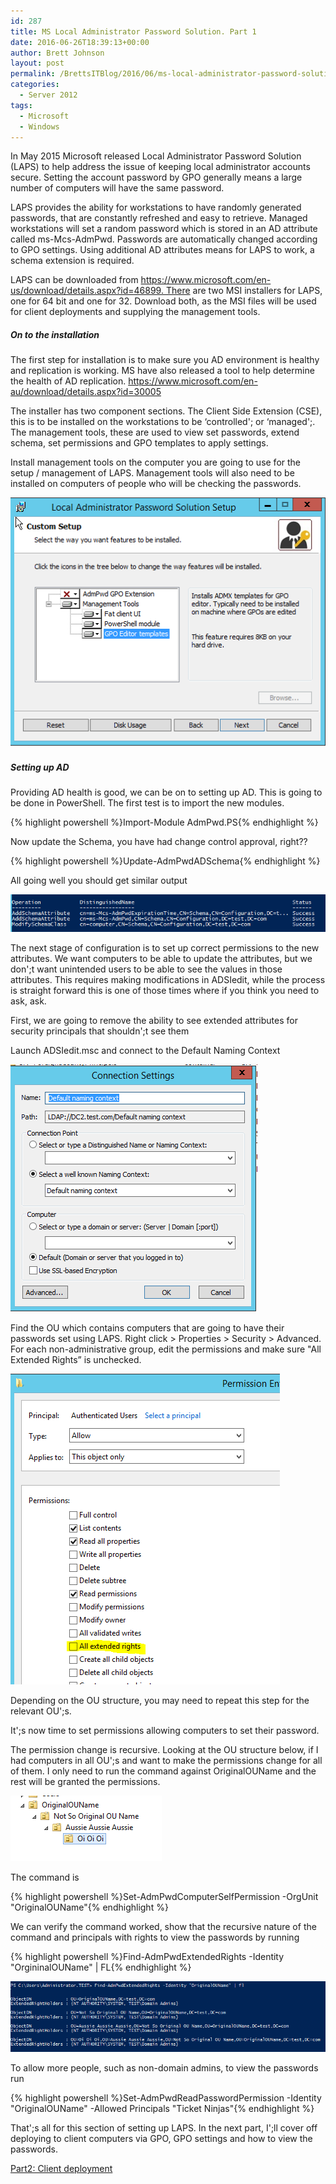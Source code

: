 ```yaml
---
id: 287
title: MS Local Administrator Password Solution. Part 1
date: 2016-06-26T18:39:13+00:00
author: Brett Johnson
layout: post
permalink: /BrettsITBlog/2016/06/ms-local-administrator-password-solution-part-1/
categories:
  - Server 2012
tags:
  - Microsoft
  - Windows
---
```

In May 2015 Microsoft released Local Administrator Password Solution (LAPS) to help address the issue of keeping local administrator accounts secure. Setting the account password by GPO generally means a large number of computers will have the same password.

LAPS provides the ability for workstations to have randomly generated passwords, that are constantly refreshed and easy to retrieve. Managed workstations will set a random password which is stored in an AD attribute called ms-Mcs-AdmPwd. Passwords are automatically changed according to GPO settings. Using additional AD attributes means for LAPS to work, a schema extension is required.

LAPS can be downloaded from https://www.microsoft.com/en-us/download/details.aspx?id=46899. There are two MSI installers for LAPS, one for 64 bit and one for 32. Download both, as the MSI files will be used for client deployments and supplying the management tools.

##### On to the installation

The first step for installation is to make sure you AD environment is healthy and replication is working. MS have also released a tool to help determine the health of AD replication. https://www.microsoft.com/en-au/download/details.aspx?id=30005

The installer has two component sections. The Client Side Extension (CSE), this is to be installed on the workstations to be &#8216;controlled'; or &#8216;managed';. The management tools, these are used to view set passwords, extend schema, set permissions and GPO templates to apply settings.

Install management tools on the computer you are going to use for the setup / management of LAPS. Management tools will also need to be installed on computers of people who will be checking the passwords.

[![LAPS Mgt](/assets/images/2016/06/MGMT-Selection.png)]({{site.url}}/assets/images/2016/06/MGMT-Selection.png)

##### Setting up AD

Providing AD health is good, we can be on to setting up AD. This is going to be done in PowerShell. The first test is to import the new modules.

{% highlight powershell %}Import-Module AdmPwd.PS{% endhighlight %}

Now update the Schema, you have had change control approval, right??

{% highlight powershell %}Update-AdmPwdADSchema{% endhighlight %}

All going well you should get similar output

[![AD Schema](/assets/images/2016/06/Update-AdmSchema-Output.png)]({{site.url}}/assets/images/2016/06/Update-AdmSchema-Output.png)

The next stage of configuration is to set up correct permissions to the new attributes. We want computers to be able to update the attributes, but we don';t want unintended users to be able to see the values in those attributes. This requires making modifications in ADSIedit, while the process is straight forward this is one of those times where if you think you need to ask, ask.

First, we are going to remove the ability to see extended attributes for security principals that shouldn';t see them

Launch ADSIedit.msc and connect to the Default Naming Context

[![ADSI Edit](/assets/images/2016/06/ADSIedit-Connecto.png)]({{site.url}}/assets/images/2016/06/ADSIedit-Connecto.png)

Find the OU which contains computers that are going to have their passwords set using LAPS. Right click > Properties > Security > Advanced. For each non-administrative group, edit the permissions and make sure "All Extended Rights&#8221; is unchecked.

[![Group Rights](/assets/images/2016/06/GroupRights.png)]({{site.url}}/assets/images/2016/06/GroupRights.png)

Depending on the OU structure, you may need to repeat this step for the relevant OU';s.

It';s now time to set permissions allowing computers to set their password.

The permission change is recursive. Looking at the OU structure below, if I had computers in all OU';s and want to make the permissions change for all of them. I only need to run the command against OriginalOUName and the rest will be granted the permissions.

[![OU Structure](/assets/images/2016/06/OU-structure.png)]({{site.url}}/assets/images/2016/06/OU-structure.png)

The command is

{% highlight powershell %}Set-AdmPwdComputerSelfPermission -OrgUnit "OriginalOUName"{% endhighlight %}

We can verify the command worked, show that the recursive nature of the command and principals with rights to view the passwords by running

{% highlight powershell %}Find-AdmPwdExtendedRights -Identity "OrgininalOUName" | FL{% endhighlight %}

[![Extended Rights](/assets/images/2016/06/AdmPwd-Extended-rights.png)]({{site.url}}/assets/images/2016/06/AdmPwd-Extended-rights.png)

To allow more people, such as non-domain admins, to view the passwords run

{% highlight powershell %}Set-AdmPwdReadPasswordPermission -Identity "OriginalOUName" -Allowed Principals "Ticket Ninjas"{% endhighlight %}

That';s all for this section of setting up LAPS. In the next part, I';ll cover off deploying to client computers via GPO, GPO settings and how to view the passwords.

[Part2: Client deployment](https://sdbrett.com/BrettsITBlog/2016/08/ms-local-administrator-password-solution-part-2/)